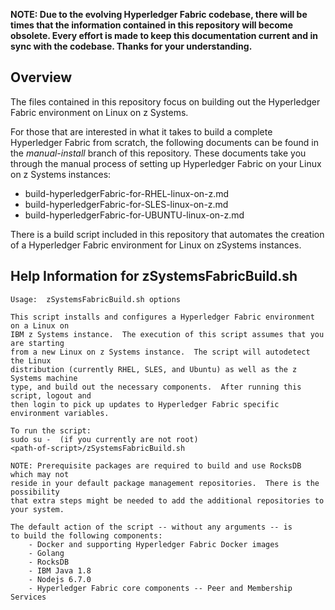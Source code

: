 **NOTE: Due to the evolving Hyperledger Fabric codebase, there will be times that the
information contained in this repository will become obsolete. Every effort is
made to keep this documentation current and in sync with the codebase.
Thanks for your understanding.**


Overview
--------

The files contained in this repository focus on building out the Hyperledger Fabric environment on Linux on z Systems.

For those that are interested in what it takes to build a complete Hyperledger Fabric from scratch, the following documents can be found in the *manual-install* branch of this repository.  These documents take you through the manual process of setting up Hyperledger Fabric on your Linux on z Systems instances:
- build-hyperledgerFabric-for-RHEL-linux-on-z.md
- build-hyperledgerFabric-for-SLES-linux-on-z.md
- build-hyperledgerFabric-for-UBUNTU-linux-on-z.md


There is a build script included in this repository that automates the creation of a Hyperledger Fabric environment for Linux on zSystems instances.

Help Information for zSystemsFabricBuild.sh
-------------------------------------------

```
Usage:  zSystemsFabricBuild.sh options

This script installs and configures a Hyperledger Fabric environment on a Linux on
IBM z Systems instance.  The execution of this script assumes that you are starting
from a new Linux on z Systems instance.  The script will autodetect the Linux
distribution (currently RHEL, SLES, and Ubuntu) as well as the z Systems machine
type, and build out the necessary components.  After running this script, logout and
then login to pick up updates to Hyperledger Fabric specific environment variables.

To run the script:
sudo su -  (if you currently are not root)
<path-of-script>/zSystemsFabricBuild.sh

NOTE: Prerequisite packages are required to build and use RocksDB which may not
reside in your default package management repositories.  There is the possibility
that extra steps might be needed to add the additional repositories to your system.

The default action of the script -- without any arguments -- is
to build the following components:
    - Docker and supporting Hyperledger Fabric Docker images
    - Golang
    - RocksDB
    - IBM Java 1.8
    - Nodejs 6.7.0
    - Hyperledger Fabric core components -- Peer and Membership Services

